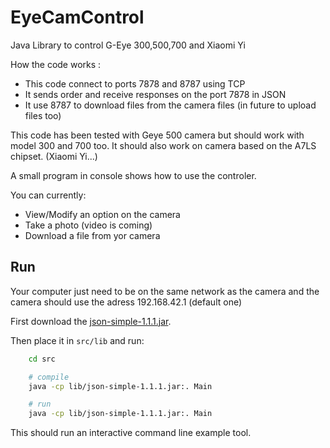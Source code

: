 # EyeCamControl

Java Library to control G-Eye 300,500,700 and Xiaomi Yi

How the code works :

*   This code connect to ports 7878 and 8787 using TCP
*   It sends order and receive responses on the port 7878 in JSON
*   It use 8787 to download files from the camera files (in future to upload files too)

This code has been tested with Geye 500 camera but should work with model 300 and 700 too.
It should also work on camera based on the A7LS chipset. (Xiaomi Yi...)

A small program in console shows how to use the controler.

You can currently:

*   View/Modify an option on the camera
*   Take a photo (video is coming)
*   Download a file from yor camera

## Run

Your computer just need to be on the same network as the camera and the camera should use the adress 192.168.42.1
(default one)

First download the [json-simple-1.1.1.jar](http://www.java2s.com/Code/Jar/j/Downloadjsonsimple111jar.htm).

Then place it in `src/lib` and run:

```bash
    cd src

    # compile
    java -cp lib/json-simple-1.1.1.jar:. Main

    # run
    java -cp lib/json-simple-1.1.1.jar:. Main
```

This should run an interactive command line example tool.
